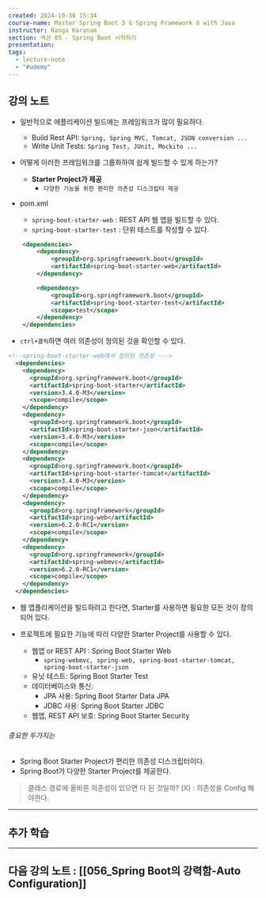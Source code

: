 ```yaml
---
created: 2024-10-30 15:34
course-name: Master Spring Boot 3 & Spring Framework 6 with Java
instructor: Ranga Karanam
section: 섹션 05 - Spring Boot 시작하기
presentation: 
tags:
  - lecture-note
  - "#udemy"
---
```

## 강의 노트
- 일반적으로 애플리케이션 빌드에는 프레임워크가 많이 필요하다.
	- Build Rest API: `Spring, Spring MVC, Tomcat, JSON conversion ...`
	- Write Unit Tests: `Spring Test, JUnit, Mockito ...`

 - 어떻게 이러한 프레임워크를 그룹화하여 쉽게 빌드할 수 있게 하는가?
 	- **Starter Project가 제공**
 		- `다양한 기능을 위한 편리한 의존성 디스크립터 제공`
- pom.xml
	- `spring-boot-starter-web` : REST API 웹 앱을 빌드할 수 있다.
	- `spring-boot-starter-test` : 단위 테스트를 작성할 수 있다.
```xml
	<dependencies>
		<dependency>
			<groupId>org.springframework.boot</groupId>
			<artifactId>spring-boot-starter-web</artifactId>
		</dependency>

		<dependency>
			<groupId>org.springframework.boot</groupId>
			<artifactId>spring-boot-starter-test</artifactId>
			<scope>test</scope>
		</dependency>
	</dependencies>
```
- `ctrl+클릭`하면 여러 의존성이 정의된 것을 확인할 수 있다.
```xml
<!--spring-boot-starter-web에서 정의된 의존성 --->
  <dependencies>
    <dependency>
      <groupId>org.springframework.boot</groupId>
      <artifactId>spring-boot-starter</artifactId>
      <version>3.4.0-M3</version>
      <scope>compile</scope>
    </dependency>
    <dependency>
      <groupId>org.springframework.boot</groupId>
      <artifactId>spring-boot-starter-json</artifactId>
      <version>3.4.0-M3</version>
      <scope>compile</scope>
    </dependency>
    <dependency>
      <groupId>org.springframework.boot</groupId>
      <artifactId>spring-boot-starter-tomcat</artifactId>
      <version>3.4.0-M3</version>
      <scope>compile</scope>
    </dependency>
    <dependency>
      <groupId>org.springframework</groupId>
      <artifactId>spring-web</artifactId>
      <version>6.2.0-RC1</version>
      <scope>compile</scope>
    </dependency>
    <dependency>
      <groupId>org.springframework</groupId>
      <artifactId>spring-webmvc</artifactId>
      <version>6.2.0-RC1</version>
      <scope>compile</scope>
    </dependency>
  </dependencies>
```
- 웹 앱플리케이션을 빌드하려고 한다면, Starter를 사용하면 필요한 모든 것이 정의되어 있다.

- 프로젝트에 필요한 기능에 따라 다양한 Starter Project를 사용할 수 있다.
	- 웹앱 or REST API : Spring Boot Starter Web
		- `spring-webmvc, spring-web, spring-boot-starter-tomcat, spring-boot-starter-json`
	- 유닛 테스트: Spring Boot Starter Test
	- 데이터베이스와 통신:
		- JPA 사용: Spring Boot Starter Data JPA
		- JDBC 사용: Spring Boot Starter JDBC
	- 웹앱, REST API 보호: Spring Boot Starter Security

###### 중요한 두가지는
- Spring Boot Starter Project가 편리한 의존성 디스크립터이다.
- Spring Boot가 다양한 Starter Project를 제공한다.

> 클래스 경로에 올바른 의존성이 있으면 다 된 것일까? 
> 	(X) : 의존성을 Config 해야한다.

---
## 추가 학습


---
## 다음 강의 노트 : [[056_Spring Boot의 강력함-Auto Configuration]]
